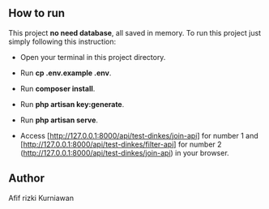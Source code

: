 ## How to run

  

This project **no need database**, all saved in memory. To run this project just simply following this instruction:

- Open your terminal in this project directory.

- Run **cp .env.example .env**.

- Run **composer install**.

- Run **php artisan key:generate**.

- Run **php artisan serve**.

- Access [http://127.0.0.1:8000/api/test-dinkes/join-api] for number 1 and [http://127.0.0.1:8000/api/test-dinkes/filter-api] for number 2 (http://127.0.0.1:8000/api/test-dinkes/join-api) in your browser.


## Author

  

Afif rizki Kurniawan
